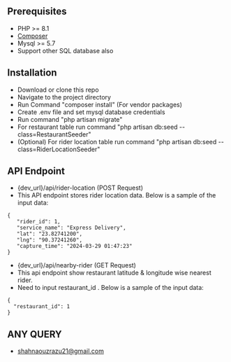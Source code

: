 ## Prerequisites
- PHP >= 8.1
- [Composer](https://getcomposer.org/download/) 
- Mysql >= 5.7 
- Support other SQL database also

## Installation
 - Download or clone this repo
 - Navigate to the project directory
 - Run Command "composer install" (For vendor packages)
 - Create .env file and set mysql database credentials
 - Run command "php artisan migrate"
 - For restaurant table run command "php artisan db:seed --class=RestaurantSeeder"
 - (Optional) For rider location table run command "php artisan db:seed --class=RiderLocationSeeder"

## API Endpoint
 - {dev_url}/api/rider-location (POST Request)
 - This API endpoint stores rider location data. Below is a sample of the input data:
 
 ```
 {   
    "rider_id": 1,
    "service_name": "Express Delivery",
    "lat": "23.82741200",
    "lng": "90.37241260",
    "capture_time": "2024-03-29 01:47:23"
}
 ```

 - {dev_url}/api/nearby-rider (GET Request)
 - This api endpoint show restaurant latitude & longitude wise nearest rider. 
 - Need to input restaurant_id . Below is a sample of the input data:

 ```
{
   "restaurant_id": 1
}
 ```

## ANY QUERY
 - shahnaouzrazu21@gmail.com
